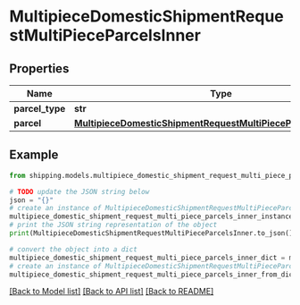 # MultipieceDomesticShipmentRequestMultiPieceParcelsInner


## Properties

Name | Type | Description | Notes
------------ | ------------- | ------------- | -------------
**parcel_type** | **str** | Description | [optional] 
**parcel** | [**MultipieceDomesticShipmentRequestMultiPieceParcelsInnerParcel**](MultipieceDomesticShipmentRequestMultiPieceParcelsInnerParcel.md) |  | [optional] 

## Example

```python
from shipping.models.multipiece_domestic_shipment_request_multi_piece_parcels_inner import MultipieceDomesticShipmentRequestMultiPieceParcelsInner

# TODO update the JSON string below
json = "{}"
# create an instance of MultipieceDomesticShipmentRequestMultiPieceParcelsInner from a JSON string
multipiece_domestic_shipment_request_multi_piece_parcels_inner_instance = MultipieceDomesticShipmentRequestMultiPieceParcelsInner.from_json(json)
# print the JSON string representation of the object
print(MultipieceDomesticShipmentRequestMultiPieceParcelsInner.to_json())

# convert the object into a dict
multipiece_domestic_shipment_request_multi_piece_parcels_inner_dict = multipiece_domestic_shipment_request_multi_piece_parcels_inner_instance.to_dict()
# create an instance of MultipieceDomesticShipmentRequestMultiPieceParcelsInner from a dict
multipiece_domestic_shipment_request_multi_piece_parcels_inner_from_dict = MultipieceDomesticShipmentRequestMultiPieceParcelsInner.from_dict(multipiece_domestic_shipment_request_multi_piece_parcels_inner_dict)
```
[[Back to Model list]](../README.md#documentation-for-models) [[Back to API list]](../README.md#documentation-for-api-endpoints) [[Back to README]](../README.md)


